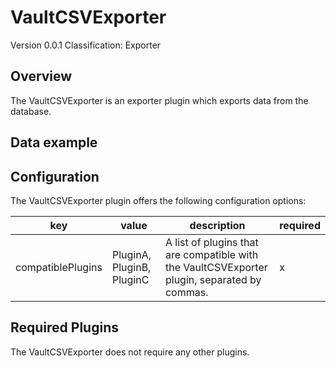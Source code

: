 # VaultCSVExporter
Version 0.0.1
Classification: Exporter

Overview
-----
The VaultCSVExporter is an exporter plugin which exports data from the database.

Data example
-----

Configuration
-----
The VaultCSVExporter plugin offers the following configuration options:

| key  | value | description | required |
| ------------- | ------------- |  ------------- | ------------- |
| compatiblePlugins | PluginA, PluginB, PluginC | A list of plugins that are compatible with the VaultCSVExporter plugin, separated by commas. | x

Required Plugins
-----
The VaultCSVExporter does not require any other plugins.


 